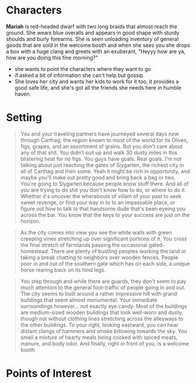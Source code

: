 # Characters

**Mariah** is red-headed dwarf with two long braids that almost reach the ground. She wears blue overalls and appears in good shape with sturdy shoulds and burly forearms. She is seen unloading inventory of general goods that are sold in the welcome booth and when she sees you she drops a box with a huge clang and greets with an exuberant, "Heyyy how are ya, how are you doing this fine morning?"

- she wants to point the characters where they want to go
- if asked a bit of information she can't help but gossip
- She loves her city and wants her kids to work for it too, it provides a good safe life, and she's got all the friends she needs here in humble haven.

# Setting

> You and your traveling partners have journeyed several days now through Carthag, the region known to most of the world for its Olives, figs, grapes, and an assortment of grains. But you don't care about any of that shit. You didn't suit up and walk 30 dusty miles in this blistering heat for no figs. You guys have goals. Real goals. I'm not talking about just reaching the gates of Slygarten, the richest city in all of Carthag and then some. Yeah it might be rich in opportunity, and maybe you'll make out pretty good and bring back a bag or two. You're going to Slygarten because people know stuff there. And all of you are trying to do shit you don't know how to do, or where to do it. Whether it's uncover the wherabouts of villain of your past to seek sweet revenge, or find your way in to to an impassable place, or figure out how to talk to that handsome dude that's been eyeing you across the bar. You know that the keys to your success are just on the horizon.

> As the city comes into view you see the white walls with green creeping vines stretching up over significant portions of it. You cross the final stretch of farmlands passing the occasional gated-homestead. There are plenty of bustling peoples working the land or taking a break chatting to neighbors over wooden fences. People poor in and out of the southern gate which has on each side, a unique horse rearing back on its hind legs. 

> You step through and while there are guards, they don't seem to pay much attention to the general foot-traffic of people going in and out. The city seems to built around a rather impressive hill with grand buildings that seem almost monumental. Your immediate surroundings however... not exactly eye candy. Most of the buildings are medium-sized wooden buildings that look well-worn and dusty, though not without clothing lines stretching across the alleyways to the other buildings. To your right, looking eastward, you can hear distant clangs of hammers and smoke billowing towards the sky. You smell a mixture of hearty meals being cooked with spiced meats, manure, and body odor. And finally, right in front of you, is a welcome booth

# Points of Interest
